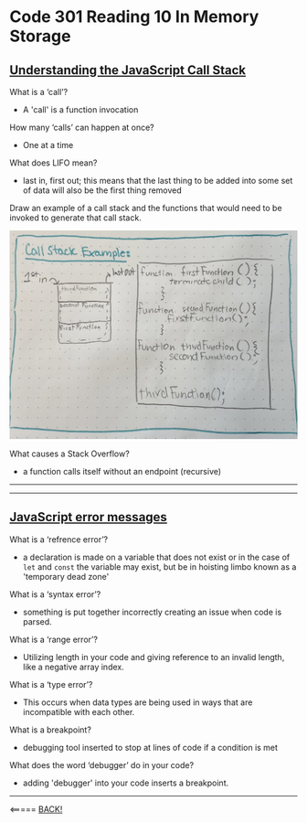 # Code 301 Reading 10 In Memory Storage

## [Understanding the JavaScript Call Stack](https://medium.freecodecamp.org/understanding-the-javascript-call-stack-861e41ae61d4)

What is a ‘call’?

* A 'call' is a function invocation

How many ‘calls’ can happen at once?

* One at a time

What does LIFO mean?

* last in, first out; this means that the last thing to be added into some set of data will also be the first thing removed

Draw an example of a call stack and the functions that would need to be invoked to generate that call stack.

![call stack and functions involved](./img/call-stack%20.jpeg "call stack")


What causes a Stack Overflow?

* a function calls itself without an endpoint (recursive)

---
---

## [JavaScript error messages](https://codeburst.io/javascript-error-messages-debugging-d23f84f0ae7c)

What is a ‘refrence error’?

* a declaration is made on a variable that does not exist or in the case of `let` and `const` the variable may exist, but be in hoisting limbo known as a 'temporary dead zone'

What is a ‘syntax error’?

* something is put together incorrectly creating an issue when code is parsed.

What is a ‘range error’?

* Utilizing length in your code and giving reference to an invalid length, like a negative array index.

What is a ‘type error’?

* This occurs when data types are being used in ways that are incompatible with each other.

What is a breakpoint?

* debugging tool inserted to stop at lines of code if a condition is met

What does the word ‘debugger’ do in your code?

* adding 'debugger' into your code inserts a breakpoint.

---

<===== [BACK!](README.md)

